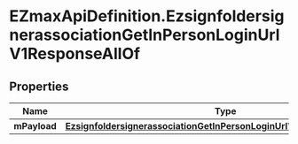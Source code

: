 # EZmaxApiDefinition.EzsignfoldersignerassociationGetInPersonLoginUrlV1ResponseAllOf

## Properties

Name | Type | Description | Notes
------------ | ------------- | ------------- | -------------
**mPayload** | [**EzsignfoldersignerassociationGetInPersonLoginUrlV1ResponseMPayload**](EzsignfoldersignerassociationGetInPersonLoginUrlV1ResponseMPayload.md) |  | 


